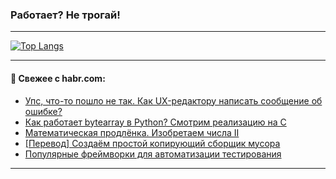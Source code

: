 ### Работает? Не трогай!

---
<!--
#### 🛠️ Technical stack:

![Java](https://img.shields.io/badge/Java-informational?logo=Oracle&style=flat&logoColor=white&color=FF4500)
![Kotlin](https://img.shields.io/badge/Kotlin-informational?logo=Kotlin&style=flat&logoColor=white&color=774D97)
![TS](https://img.shields.io/badge/TypeScript-informational?logo=typeScript&style=flat&logoColor=black&color=017acc)
![Python](https://img.shields.io/badge/Python-informational?logo=Python&style=flat&logoColor=black&color=ffdd54) <br>
![Spring](https://img.shields.io/badge/Spring-informational?logo=Spring&style=flat&logoColor=white&color=6DB33F) 
![SpringBoot](https://img.shields.io/badge/SpringBoot-informational?logo=SpringBoot&style=flat&logoColor=white&color=6DB33F)
![Nest](https://img.shields.io/badge/NestJS-informational?logo=NestJS&style=flat&logoColor=white&color=E0234E) 
![NodeJS](https://img.shields.io/badge/NodeJS-informational?logo=node.js&style=flat&logoColor=white&color=70A760)<br>
![PostgreSQL](https://img.shields.io/badge/PostgreSQL-informational?logo=PostgreSQL&style=flat&logoColor=white&color=DAA520)
![MongoDB](https://img.shields.io/badge/MongoDB-informational?logo=MongoDB&style=flat&logoColor=white&color=870000)
![Apache](https://img.shields.io/badge/Apache-informational?logo=apache&style=flat&logoColor=white&color=f74e28)

___ 
-->

<!--- #### 🛠️ : --->

[![Top Langs](https://github-readme-stats-82jvfl3w3-advtsettinggmailcoms-projects.vercel.app/api/top-langs/?username=zloylis&langs_count=10&hide_title=true&title_color=e6edf3&size_weight=0.5&count_weight=0.5&layout=compact&hide_progress=true&hide_border=true&theme=dracula)](https://github.com/zloylis)

<!---


####  :octocat:&nbsp;&nbsp; Статистика:

![GitHub stats](https://github-readme-stats-u2qms2cxw-advtsettinggmailcoms-projects.vercel.app/api?username=zloylis&show_icons=true&hide_border=true&theme=dracula&title_color=e6edf3&include_all_commits=true&count_private=true&hide_rank=false&hide_title=true&rank_icon=github)
-->
---

#### 💬 Свежее с habr.com:

<!-- BLOG-POST-LIST:START -->
- [Упс, что-то пошло не так. Как UX-редактору написать сообщение об ошибке?](https://habr.com/ru/articles/861836/?utm_source=habrahabr&utm_medium=rss&utm_campaign=861836)
- [Как работает bytearray в Python? Смотрим реализацию на C](https://habr.com/ru/articles/861820/?utm_source=habrahabr&utm_medium=rss&utm_campaign=861820)
- [Математическая продлёнка. Изобретаем числа II](https://habr.com/ru/articles/861614/?utm_source=habrahabr&utm_medium=rss&utm_campaign=861614)
- [[Перевод] Создаём простой копирующий сборщик мусора](https://habr.com/ru/companies/ruvds/articles/861776/?utm_source=habrahabr&utm_medium=rss&utm_campaign=861776)
- [Популярные фреймворки для автоматизации тестирования](https://habr.com/ru/companies/sberbank/articles/861706/?utm_source=habrahabr&utm_medium=rss&utm_campaign=861706)
<!-- BLOG-POST-LIST:END -->

---
